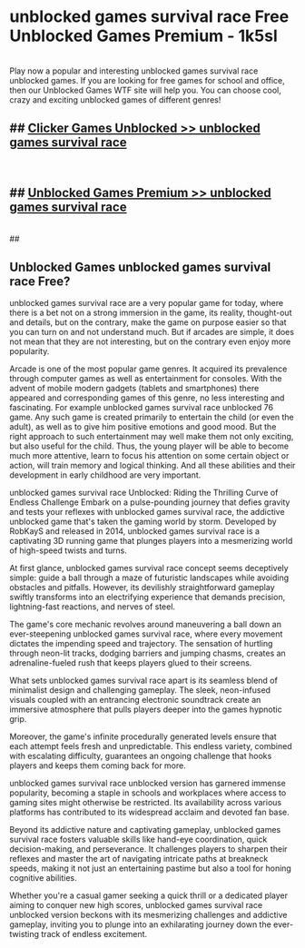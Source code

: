 # unblocked games survival race  Free Unblocked Games Premium - 1k5sl <br>
<br>
Play now a popular and interesting unblocked games survival race unblocked games. If you are looking for free games for school and office, then our Unblocked Games WTF site will help you. You can choose cool, crazy and exciting unblocked games of different genres!


## ##  [Clicker Games Unblocked >> unblocked games survival race](http://freeplayer.one?title=unblocked_games_survival_race&ref=UGames)
  <br>

##  ## [Unblocked Games Premium >> unblocked games survival race](http://freeplayer.one?title=unblocked_games_survival_race&ref=UGames)
  <br>
  ##



## Unblocked Games unblocked games survival race Free?

unblocked games survival race are a very popular game for today, where there is a bet not on a strong immersion in the game, its reality, thought-out and details, but on the contrary, make the game on purpose easier so that you can turn on and not understand much. But if arcades are simple, it does not mean that they are not interesting, but on the contrary even enjoy more popularity.

Arcade is one of the most popular game genres. It acquired its prevalence through computer games as well as entertainment for consoles. With the advent of mobile modern gadgets (tablets and smartphones) there appeared and corresponding games of this genre, no less interesting and fascinating. For example unblocked games survival race unblocked 76 game. Any such game is created primarily to entertain the child (or even the adult), as well as to give him positive emotions and good mood. But the right approach to such entertainment may well make them not only exciting, but also useful for the child. Thus, the young player will be able to become much more attentive, learn to focus his attention on some certain object or action, will train memory and logical thinking. And all these abilities and their development in early childhood are very important.

unblocked games survival race Unblocked: Riding the Thrilling Curve of Endless Challenge
Embark on a pulse-pounding journey that defies gravity and tests your reflexes with unblocked games survival race, the addictive unblocked game that's taken the gaming world by storm. Developed by RobKayS and released in 2014, unblocked games survival race is a captivating 3D running game that plunges players into a mesmerizing world of high-speed twists and turns.

At first glance, unblocked games survival race concept seems deceptively simple: guide a ball through a maze of futuristic landscapes while avoiding obstacles and pitfalls. However, its devilishly straightforward gameplay swiftly transforms into an electrifying experience that demands precision, lightning-fast reactions, and nerves of steel.

The game's core mechanic revolves around maneuvering a ball down an ever-steepening unblocked games survival race, where every movement dictates the impending speed and trajectory. The sensation of hurtling through neon-lit tracks, dodging barriers and jumping chasms, creates an adrenaline-fueled rush that keeps players glued to their screens.

What sets unblocked games survival race apart is its seamless blend of minimalist design and challenging gameplay. The sleek, neon-infused visuals coupled with an entrancing electronic soundtrack create an immersive atmosphere that pulls players deeper into the games hypnotic grip.

Moreover, the game's infinite procedurally generated levels ensure that each attempt feels fresh and unpredictable. This endless variety, combined with escalating difficulty, guarantees an ongoing challenge that hooks players and keeps them coming back for more.

unblocked games survival race unblocked version has garnered immense popularity, becoming a staple in schools and workplaces where access to gaming sites might otherwise be restricted. Its availability across various platforms has contributed to its widespread acclaim and devoted fan base.

Beyond its addictive nature and captivating gameplay, unblocked games survival race fosters valuable skills like hand-eye coordination, quick decision-making, and perseverance. It challenges players to sharpen their reflexes and master the art of navigating intricate paths at breakneck speeds, making it not just an entertaining pastime but also a tool for honing cognitive abilities.

Whether you're a casual gamer seeking a quick thrill or a dedicated player aiming to conquer new high scores, unblocked games survival race unblocked version beckons with its mesmerizing challenges and addictive gameplay, inviting you to plunge into an exhilarating journey down the ever-twisting track of endless excitement.